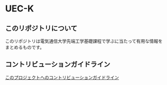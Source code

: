 # UEC-K

## このリポジトリについて

このリポジトリは電気通信大学先端工学基礎課程で学ぶに当たって有用な情報をまとめるものです。

## コントリビューションガイドライン

[このプロジェクトへのコントリビューションガイドライン](/CONTRIBUTING.md)

